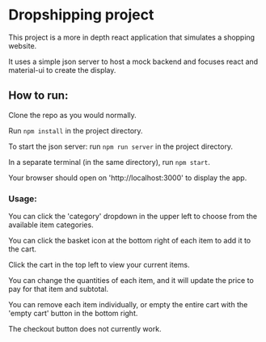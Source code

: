 # Dropshipping project

This project is a more in depth react application that simulates a shopping website.

It uses a simple json server to host a mock backend and focuses react and material-ui to create the display.

## How to run:

Clone the repo as you would normally.

Run `npm install` in the project directory.

To start the json server: run `npm run server` in the project directory.

In a separate terminal (in the same directory), run `npm start`. 

Your browser should open on 'http://localhost:3000' to display the app.


### Usage:

You can click the 'category' dropdown in the upper left to choose from the available item categories.

You can click the basket icon at the bottom right of each item to add it to the cart.

Click the cart in the top left to view your current items. 

You can change the quantities of each item, and it will update the price to pay for that item and subtotal. 

You can remove each item individually, or empty the entire cart with the 'empty cart' button in the bottom right.

The checkout button does not currently work.